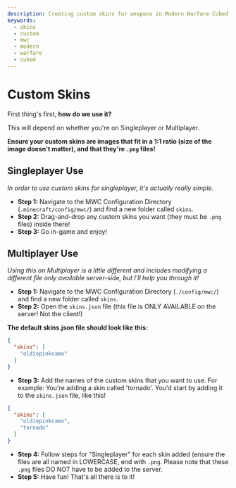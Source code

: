 ```yaml
---
description: Creating custom skins for weapons in Modern Warfare Cubed
keywords:
  - skins
  - custom
  - mwc
  - modern
  - warfare
  - cubed
---
```


# Custom Skins

First thing's first, **how do we use it?**

This will depend on whether you're on Singleplayer or Multiplayer.

**Ensure your custom skins are images that fit in a 1:1 ratio (size of the image doesn't matter), and that they're `.png` files!**

## Singleplayer Use

*In order to use custom skins for singleplayer, it's actually really simple.*

- **Step 1:** Navigate to the MWC Configuration Directory (`.minecraft/config/mwc/`) and find a new folder called `skins`.
- **Step 2:** Drag-and-drop any custom skins you want (they must be `.png` files) inside there!
- **Step 3:** Go in-game and enjoy!

## Multiplayer Use

*Using this on Multiplayer is a little different and includes modifying a different file only available server-side, but I'll help you through it!*

- **Step 1:** Navigate to the MWC Configuration Directory (`./config/mwc/`) and find a new folder called `skins`.
- **Step 2:** Open the `skins.json` file (this file is ONLY AVAILABLE on the server! Not the client!)

**The default skins.json file should look like this:**

```json
{
  "skins": [
    "oldiepinkcamo"
  ]
}
```

- **Step 3:** Add the names of the custom skins that you want to use. For example: You're adding a skin called 'tornado'. You'd start by adding it to the `skins.json` file, like this!

```json
{
  "skins": [
    "oldiepinkcamo",
    "tornado"
  ]
}
```

- **Step 4:** Follow steps for "Singleplayer" for each skin added (ensure the files are all named in LOWERCASE, end with `.png`. Please note that these `.png` files DO NOT have to be added to the server.
- **Step 5:** Have fun! That's all there is to it!

